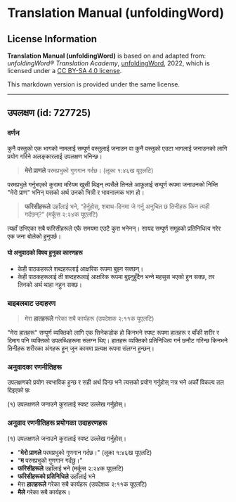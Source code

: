 # Translation Manual (unfoldingWord)

## License Information

**Translation Manual (unfoldingWord)** is based on and adapted from: _unfoldingWord® Translation Academy_, [unfoldingWord](https://unfoldingword.org/utw), 2022, which is licensed under a [CC BY-SA 4.0 license](https://creativecommons.org/licenses/by-sa/4.0/legalcode.en).

This markdown version is provided under the same license.



--------------------------------

## उपलक्षण (id: 727725)

### वर्णन

कुनै वस्तुको एक भागको नामलाई सम्पूर्ण वस्तुलाई जनाउन वा कुनै वस्तुको एउटा भागलाई जनाउनको लागि प्रयोग गरिने अलङ्‍कारलाई उपलक्षण भनिन्छ।

> **मेरो प्राणले** परमप्रभुको गुणगान गर्दछ। (लूका १:४६ख यूएलटि)

परमप्रभुले गर्नुभएको कुरामा मरियम खुसी थिइन् त्यसैले तिनले आफूलाई सम्पूर्ण रूपमा जनाउनको निम्ति "मेरो प्राण" भनिन् यसको अर्थ उनको भित्री र भावनात्मक भाग हो।

> **फरिसीहरूले** उहाँलाई भने, “हेर्नुहोस्, शबाथ\-दिनमा जे गर्नु अनुचित छ तिनीहरू किन त्‍यही गर्दछन्‌?” (मर्कूस २:२४क यूएलटि)

त्यहाँ उभिएका सबै फरिसीहरूले एकै समयमा एउटै कुरा भनेनन्। सायद सम्पूर्ण समूहको प्रतिनिधित्व गरेर एक जना बोलेको हुनुपर्छ।

#### यो अनुवादको विषय हुनुका कारणहरू

* केही पाठकहरूले शब्दहरूलाई आक्षरिक रूपमा बुझ्‍न सक्छन्।
* केही पाठकहरूलाई ती शब्दहरूलाई आक्षरिक रूपमा बुझ्‍नुहुँदैन भन्‍ने महसुस भएको हुन सक्छ, तर तिनको अर्थ थाहा नहुन सक्छ।

### बाइबलबाट उदाहरण

> मेरा **हातहरूले** गरेका सबै कार्यहरू (उपदेशक २:११क यूएलटि)

"मेरा हातहरू" सम्पूर्ण व्यक्तिको लागि एक सिनेकडोक हो किनभने स्पष्ट रूपमा हातहरू र बाँकी शरीर र दिमाग पनि व्यक्तिको उपलब्धिहरूमा संलग्‍न थिए। हातहरू व्यक्तिको प्रतिनिधित्व गर्न छनौट गरिन्छ किनभने तिनीहरू शरीरका अंगहरू हुन् जुन काममा प्रत्यक्ष रूपमा संलग्‍न हुन्छन्।

### अनुवादका रणनीतिहरू

उपलक्षणको प्रयोग स्वभाविक हुन्छ र सही अर्थ दिन्छ भने त्यसको प्रयोग गर्नुहोस् नत्र भने अर्को विकल्प तल दिइएको छः

(१) उपलक्षणले जनाउने कुरालाई स्पष्ट उल्लेख गर्नुहोस्।

### अनुवाद रणनीतिहरू प्रयोगका उदाहरणहरू

(१) उपलक्षणले जनाउने कुरालाई स्पष्ट उल्लेख गर्नुहोस्।

* ”**मेरो प्राणले** परमप्रभुको गुणगान गर्दछ।" (लूका १:४६ख यूएलटि)
* “**म** परमप्रभुको गुणगान गर्दछु।”
* **फरिसीहरूले** उहाँलाई भने (मर्कूस २:२४क यूएलटि)
* **फरिसीहरूको प्रतिनिधिले** उहाँलाई भने
* मेरा **हातहरूले** गरेका सबै कार्यहरू (उपदेशक २:११क यूएलटि)
* **मैले** गरेका सबै कार्यहरू।


